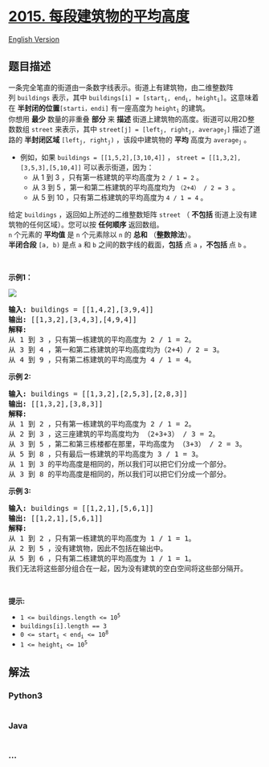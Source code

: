 # [2015. 每段建筑物的平均高度](https://leetcode.cn/problems/average-height-of-buildings-in-each-segment)

[English Version](/solution/2000-2099/2015.Average%20Height%20of%20Buildings%20in%20Each%20Segment/README_EN.md)

## 题目描述

<!-- 这里写题目描述 -->

<p>一条完全笔直的街道由一条数字线表示。街道上有建筑物，由二维整数阵列&nbsp;<code>buildings</code> 表示，其中 <code>buildings[i] = [start<sub>i</sub>, end<sub>i</sub>, height<sub>i</sub>]</code>。这意味着在 <strong>半封闭的位置</strong><code>[starti，endi]</code> 有一座高度为&nbsp;<code>height<sub>i</sub></code>&nbsp;的建筑。<br />
你想用 <strong>最少</strong> 数量的非重叠 <strong>部分</strong> 来 <strong>描述</strong> 街道上建筑物的高度。街道可以用2D整数数组&nbsp;<code>street</code>&nbsp;来表示，其中&nbsp;<code>street[j] = [left<sub>j</sub>, right<sub>j</sub>, average<sub>j</sub>]</code>&nbsp;描述了道路的 <strong>半封闭区域</strong>&nbsp;<code>[left<sub>j</sub>, right<sub>j</sub>)</code>&nbsp;，该段中建筑物的 <strong>平均</strong> 高度为&nbsp;<code>average<sub>j</sub></code> 。</p>

<ul>
	<li>例如，如果&nbsp;<code>buildings = [[1,5,2],[3,10,4]]</code>&nbsp;，&nbsp;<code>street = [[1,3,2],[3,5,3],[5,10,4]]</code>&nbsp;可以表示街道，因为：
    <ul>
    	<li>从 1 到 3 ，只有第一栋建筑的平均高度为 <code>2 / 1 = 2</code> 。</li>
    	<li>从 3 到 5 ，第一和第二栋建筑的平均高度均为&nbsp;<code>（2+4） / 2 = 3 </code>。</li>
    	<li>从 5 到 10 ，只有第二栋建筑的平均高度为 <code>4 / 1 = 4</code> 。</li>
    </ul>
    </li>
</ul>

<p>给定&nbsp;<code>buildings</code> ，返回如上所述的二维整数矩阵<em>&nbsp;</em><code>street</code><em>&nbsp;</em>（ <strong>不包括</strong> 街道上没有建筑物的任何区域）。您可以按 <strong>任何顺序</strong> 返回数组。<br />
<code>n</code> 个元素的 <strong>平均值</strong> 是 <code>n</code> 个元素除以&nbsp;<code>n</code> 的 <strong>总和</strong> （<strong>整数除法</strong>）。<br />
<strong>半闭合段</strong>&nbsp;<code>[a, b)</code>&nbsp;是点&nbsp;<code>a</code>&nbsp;和 <code>b</code> 之间的数字线的截面，<strong>包括</strong> 点 <code>a</code> ，<strong>不包括&nbsp;</strong>点 <code>b</code> 。</p>

<p>&nbsp;</p>

<p><strong>示例1：</strong></p>
<img src="https://fastly.jsdelivr.net/gh/doocs/leetcode@main/solution/2000-2099/2015.Average%20Height%20of%20Buildings%20in%20Each%20Segment/images/image-20210921224001-2.png" />
<pre>
<strong>输入:</strong> buildings = [[1,4,2],[3,9,4]]
<strong>输出:</strong> [[1,3,2],[3,4,3],[4,9,4]]
<strong>解释:</strong>
从 1 到 3 ，只有第一栋建筑的平均高度为 2 / 1 = 2。
从 3 到 4 ，第一和第二栋建筑的平均高度均为（2+4）/ 2 = 3。
从 4 到 9 ，只有第二栋建筑的平均高度为 4 / 1 = 4。
</pre>

<p><strong>示例 2:</strong></p>

<pre>
<strong>输入:</strong> buildings = [[1,3,2],[2,5,3],[2,8,3]]
<strong>输出:</strong> [[1,3,2],[3,8,3]]
<strong>解释:</strong>
从 1 到 2 ，只有第一栋建筑的平均高度为 2 / 1 = 2。
从 2 到 3 ，这三座建筑的平均高度均为 （2+3+3） / 3 = 2。
从 3 到 5 ，第二和第三栋楼都在那里，平均高度为 （3+3） / 2 = 3。
从 5 到 8 ，只有最后一栋建筑的平均高度为 3 / 1 = 3。
从 1 到 3 的平均高度是相同的，所以我们可以把它们分成一个部分。
从 3 到 8 的平均高度是相同的，所以我们可以把它们分成一个部分。
</pre>

<p><strong>示例 3:</strong></p>

<pre>
<strong>输入:</strong> buildings = [[1,2,1],[5,6,1]]
<strong>输出:</strong> [[1,2,1],[5,6,1]]
<strong>解释:</strong>
从 1 到 2 ，只有第一栋建筑的平均高度为 1 / 1 = 1。
从 2 到 5 ，没有建筑物，因此不包括在输出中。
从 5 到 6 ，只有第二栋建筑的平均高度为 1 / 1 = 1。
我们无法将这些部分组合在一起，因为没有建筑的空白空间将这些部分隔开。
</pre>

<p>&nbsp;</p>

<p><strong>提示:</strong></p>

<ul>
	<li><code>1 &lt;= buildings.length &lt;= 10<sup>5</sup></code></li>
	<li><code>buildings[i].length == 3</code></li>
	<li><code>0 &lt;= start<sub>i</sub> &lt; end<sub>i</sub> &lt;= 10<sup>8</sup></code></li>
	<li><code>1 &lt;= height<sub>i</sub> &lt;= 10<sup>5</sup></code></li>
</ul>

## 解法

<!-- 这里可写通用的实现逻辑 -->

<!-- tabs:start -->

### **Python3**

<!-- 这里可写当前语言的特殊实现逻辑 -->

```python

```

### **Java**

<!-- 这里可写当前语言的特殊实现逻辑 -->

```java

```

### **...**

```

```

<!-- tabs:end -->
